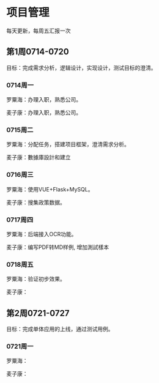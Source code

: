 # 项目管理

每天更新，每周五汇报一次

## 第1周0714-0720
目标：完成需求分析，逻辑设计，实现设计，测试目标的澄清。

### 0714周一
罗粟海：办理入职，熟悉公司。

麦子康：办理入职，熟悉公司。

### 0715周二
罗粟海：分配任务，搭建项目框架，澄清需求分析。

麦子康：數據庫設計和建立

### 0716周三
罗粟海：使用VUE+Flask+MySQL。

麦子康：搜集政策数据。

### 0717周四
罗粟海：后端接入OCR功能。

麦子康：编写PDF转MD样例, 增加測試樣本

### 0718周五
罗粟海：验证初步效果。

麦子康：

## 第2周0721-0727
目标：完成单体应用的上线，通过测试用例。

### 0721周一
罗粟海：

麦子康：